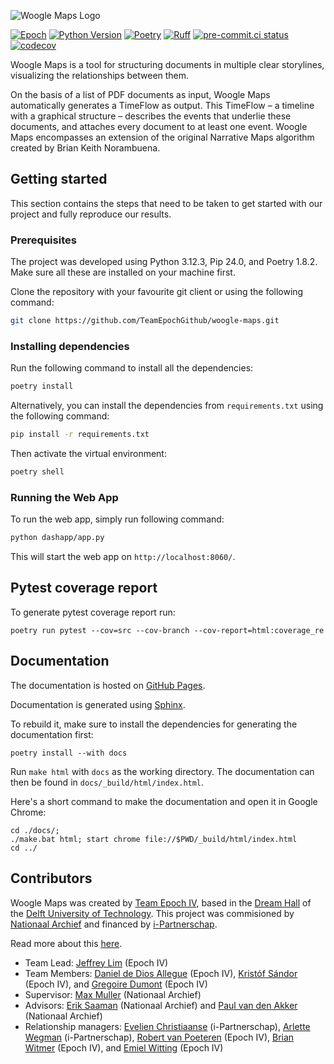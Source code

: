 ![Woogle Maps Logo](https://raw.githubusercontent.com/TeamEpochGithub/woogle-maps/main/assets/Woogle_Maps_Logo_Auto.svg)

[![Epoch](https://img.shields.io/endpoint?url=https%3A%2F%2Fraw.githubusercontent.com%2FJeffrey-Lim%2Fepoch-dvdscreensaver%2Fmaster%2Fbadge.json)](https://teamepoch.ai/)
[![Python Version](https://img.shields.io/badge/python-3.12-blue.svg)](https://www.python.org/downloads/)
[![Poetry](https://img.shields.io/endpoint?url=https://python-poetry.org/badge/v0.json)](https://python-poetry.org/)
[![Ruff](https://img.shields.io/endpoint?url=https://raw.githubusercontent.com/astral-sh/ruff/main/assets/badge/v2.json)](https://github.com/astral-sh/ruff)
[![pre-commit.ci status](https://results.pre-commit.ci/badge/github/TeamEpochGithub/woogle-maps/main.svg)](https://results.pre-commit.ci/latest/github/TeamEpochGithub/woogle-maps/main)
[![codecov](https://codecov.io/gh/TeamEpochGithub/woogle-maps/graph/badge.svg)](https://codecov.io/gh/TeamEpochGithub/woogle-maps)

Woogle Maps is a tool for structuring documents in multiple clear storylines, visualizing the relationships between them.

On the basis of a list of PDF documents as input, Woogle Maps automatically generates a TimeFlow as output. 
This TimeFlow – a timeline with a graphical structure – describes the events that underlie these documents, 
and attaches every document to at least one event. 
Woogle Maps encompasses an extension of the original Narrative Maps algorithm created by Brian Keith Norambuena.

## Getting started

This section contains the steps that need to be taken to get started with our project and fully reproduce our results.

### Prerequisites

The project was developed using Python 3.12.3, Pip 24.0, and Poetry 1.8.2. Make sure all these are installed on your machine first.

Clone the repository with your favourite git client or using the following command:

```bash
git clone https://github.com/TeamEpochGithub/woogle-maps.git
```

### Installing dependencies

Run the following command to install all the dependencies:

```bash
poetry install
```

Alternatively, you can install the dependencies from `requirements.txt` using the following command:

```bash
pip install -r requirements.txt
```

Then activate the virtual environment:

```bash
poetry shell
```

### Running the Web App

To run the web app, simply run following command:

```bash
python dashapp/app.py
```

This will start the web app on `http://localhost:8060/`.

## Pytest coverage report

To generate pytest coverage report run:

```shell
poetry run pytest --cov=src --cov-branch --cov-report=html:coverage_re
```

## Documentation

The documentation is hosted on [GitHub Pages](https://teamepochgithub.github.io/woogle-maps/).

Documentation is generated using [Sphinx](https://www.sphinx-doc.org/en/master/).

To rebuild it, make sure to install the dependencies for generating the documentation first:

```shell
poetry install --with docs
```

Run `make html` with `docs` as the working directory. The documentation can then be found in `docs/_build/html/index.html`.

Here's a short command to make the documentation and open it in Google Chrome:

```shell
cd ./docs/;
./make.bat html; start chrome file://$PWD/_build/html/index.html
cd ../
```

## Contributors

Woogle Maps was created by [Team Epoch IV](https://teamepoch.ai/team), based in the [Dream Hall](https://www.tudelft.nl/ddream) of the [Delft University of Technology](https://www.tudelft.nl/). 
This project was commisioned by [Nationaal Archief](https://www.nationaalarchief.nl/) and financed by [i-Partnerschap](https://www.rijksorganisatieodi.nl/i-partnerschap).

Read more about this [here](https://teamepoch.ai/competitions#Government).

- Team Lead: [Jeffrey Lim](https://www.linkedin.com/in/jeffrey-si-hau-lim/) (Epoch IV)
- Team Members: [Daniel de Dios Allegue](https://www.linkedin.com/in/daniel-de-dios-allegue/) (Epoch IV), [Kristóf Sándor](https://www.linkedin.com/in/kristof-sandor/) (Epoch IV), and [Gregoire Dumont](https://www.linkedin.com/in/gregoire-dumont-592586240/) (Epoch IV)
- Supervisor: [Max Muller](https://www.linkedin.com/in/max-muller-2861625b/) (Nationaal Archief)
- Advisors: [Erik Saaman](https://www.linkedin.com/in/erik-saaman-5246624/) (Nationaal Archief) and [Paul van den Akker](https://www.linkedin.com/in/paulvdakker/) (Nationaal Archief)
- Relationship managers: [Evelien Christiaanse](https://www.linkedin.com/in/evelienchristiaanse/) (i-Partnerschap), [Arlette Wegman](https://www.linkedin.com/in/arlettewegman/t) (i-Partnerschap), [Robert van Poeteren](https://www.linkedin.com/in/robert-van-poeteren-994041283/) (Epoch IV), [Brian Witmer](https://www.linkedin.com/in/brian-witmer-222028190/) (Epoch IV), and [Emiel Witting](https://www.linkedin.com/in/emiel-witting-3b515a290/) (Epoch IV)
 